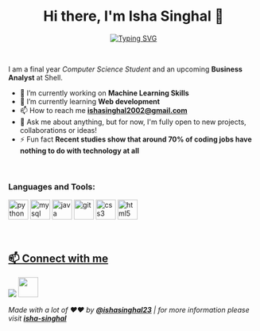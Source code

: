 <h1 align="center">Hi there, I'm Isha Singhal 👋</h1>
<!-- <h3 align="center">A passionate developer from India</h3> -->
<p align="center">
<a href="https://git.io/typing-svg"><img src="https://readme-typing-svg.demolab.com?font=Fira+Code&weight=700&size=23&pause=1000&random=false&width=435&lines=Welcome+to+my+Github+Profile;Data+Science+and+Machine+Learning+%F0%9F%8C%B1" alt="Typing SVG" /></a>
</p>
<br>

I am a final year *Computer Science Student* and an upcoming **Business Analyst** at Shell.

- 🔭 I’m currently working on **Machine Learning Skills**
- 🌱 I’m currently learning **Web development**
- 📫 How to reach me **ishasinghal2002@gmail.com**
- 💬 Ask me about anything, but for now, I'm fully open to new projects, collaborations or ideas!
- ⚡ Fun fact **Recent studies show that around 70% of coding jobs have nothing to do with technology at all**

<br>
<h3 align="left">Languages and Tools:</h3>
<p align="left"> <img src="https://www.vectorlogo.zone/logos/python/python-icon.svg" alt="python" width="40" height="40"/> </a><img src="https://www.vectorlogo.zone/logos/mysql/mysql-icon.svg" alt="mysql" width="40" height="40"/> </a> <img src="https://www.vectorlogo.zone/logos/java/java-icon.svg" alt="java" width="40" height="40"/> </a>  <img src="https://www.vectorlogo.zone/logos/git-scm/git-scm-icon.svg" alt="git" width="40" height="40"/> </a><img src="https://www.vectorlogo.zone/logos/w3_css/w3_css-official.svg" alt="css3" width="40" height="40"/> <a href="https://www.w3.org/html/" target="_blank" rel="noreferrer"> <img src="https://www.vectorlogo.zone/logos/w3_html5/w3_html5-icon.svg" alt="html5" width="40" height="40"/> </p>
<br>

## 📫 Connect with me
<p align="left">

<a href = "https://www.linkedin.com/in/isha-singhal-013126204/"><img src="https://img.icons8.com/fluent/48/000000/linkedin.png"/></a>
<a href = "ishasinghal2002@gmail.com"><img height="40px" src="https://www.google.com/gmail/about/static/images/logo-gmail.svg"/></a>

_Made with a lot of ❤️❤️ by **[@ishasinghal23]((https://github.com/ishasinghal23))** | for more information please visit **[isha-singhal](https://isha-singhal.netlify.app/)**_


<!--
**ishasinghal23/ishasinghal23** is a ✨ _special_ ✨ repository because its `README.md` (this file) appears on your GitHub profile.

Here are some ideas to get you started:

- 🔭 I’m currently working on ...
- 🌱 I’m currently learning ...
- 👯 I’m looking to collaborate on ...
- 🤔 I’m looking for help with ...
- 💬 Ask me about ...
- 📫 How to reach me: ...
- 😄 Pronouns: ...
- ⚡ Fun fact: ...
-->

